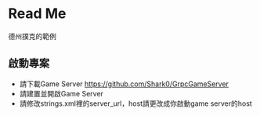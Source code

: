 # Read Me
德州撲克的範例

## 啟動專案
* 請下載Game Server https://github.com/Shark0/GrpcGameServer
* 請建置並開啟Game Server
* 請修改strings.xml裡的server_url，host請更改成你啟動game server的host